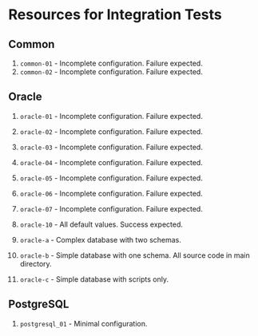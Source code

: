 # Resources for Integration Tests

## Common

1. `common-01` - Incomplete configuration. Failure expected.
2. `common-02` - Incomplete configuration. Failure expected.

## Oracle

1. `oracle-01` - Incomplete configuration. Failure expected.
2. `oracle-02` - Incomplete configuration. Failure expected.
3. `oracle-03` - Incomplete configuration. Failure expected.
4. `oracle-04` - Incomplete configuration. Failure expected.
5. `oracle-05` - Incomplete configuration. Failure expected.
6. `oracle-06` - Incomplete configuration. Failure expected.
7. `oracle-07` - Incomplete configuration. Failure expected.
8. `oracle-10` - All default values. Success expected.

1. `oracle-a` - Complex database with two schemas.
2. `oracle-b` - Simple database with one schema. All source code in main directory.
3. `oracle-c` - Simple database with scripts only.

## PostgreSQL

1. `postgresql_01` - Minimal configuration.
